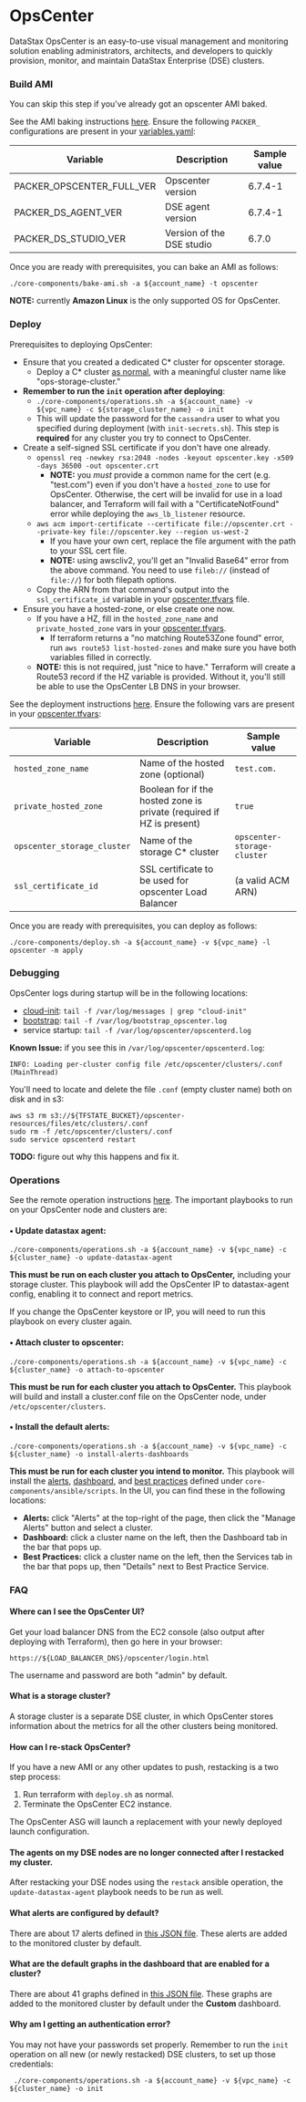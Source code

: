 # OpsCenter

DataStax OpsCenter is an easy-to-use visual management and monitoring solution enabling administrators, architects, and
developers to quickly provision, monitor, and maintain DataStax Enterprise (DSE) clusters.

### Build AMI

You can skip this step if you've already got an opscenter AMI baked.

See the AMI baking instructions [here](2.PACKER.md).  Ensure the following `PACKER_` configurations are present in your
[variables.yaml](../configurations/default-account/variables.yaml):

| Variable                  | Description                   | Sample value                          |
|---------------------------|-------------------------------|---------------------------------------|
| PACKER_OPSCENTER_FULL_VER | Opscenter version             | 6.7.4-1                               |
| PACKER_DS_AGENT_VER       | DSE agent version             | 6.7.4-1                               |
| PACKER_DS_STUDIO_VER      | Version of the DSE studio     | 6.7.0                                 |

Once you are ready with prerequisites, you can bake an AMI as follows:
```
./core-components/bake-ami.sh -a ${account_name} -t opscenter
```

**NOTE:** currently **Amazon Linux** is the only supported OS for OpsCenter.

### Deploy

Prerequisites to deploying OpsCenter:

* Ensure that you created a dedicated C* cluster for opscenter storage.
  * Deploy a C* cluster [as normal](3.TERRAFORM.md), with a meaningful cluster name like "ops-storage-cluster."
* **Remember to run the `init` operation after deploying**:
  * `./core-components/operations.sh -a ${account_name} -v ${vpc_name} -c ${storage_cluster_name} -o init`
  * This will update the password for the `cassandra` user to what you specified during deployment (with `init-secrets.sh`).
    This step is **required** for any cluster you try to connect to OpsCenter.
* Create a self-signed SSL certificate if you don't have one already.
  * `openssl req -newkey rsa:2048 -nodes -keyout opscenter.key -x509 -days 36500 -out opscenter.crt`
    * **NOTE:**  you _must_ provide a common name for the cert (e.g. "test.com") even if you don't have a `hosted_zone` to
      use for OpsCenter.  Otherwise, the cert will be invalid for use in a load balancer, and Terraform will fail with a
      "CertificateNotFound" error while deploying the `aws_lb_listener` resource.
  * `aws acm import-certificate --certificate file://opscenter.crt --private-key file://opscenter.key --region us-west-2`
    * If you have your own cert, replace the file argument with the path to your SSL cert file.
    * **NOTE:**  using awscliv2, you'll get an "Invalid Base64" error from the above command.  You need to use `fileb://`
      (instead of `file://`) for both filepath options.
  * Copy the ARN from that command's output into the `ssl_certificate_id` variable in your
    [opscenter.tfvars](../configurations/default-account/default-vpc/opscenter-resources/opscenter.tfvars) file.
* Ensure you have a hosted-zone, or else create one now.
  * If you have a HZ, fill in the `hosted_zone_name` and `private_hosted_zone` vars in your [opscenter.tfvars](../configurations/default-account/default-vpc/opscenter-resources/opscenter.tfvars).
    * If terraform returns a "no matching Route53Zone found" error, run `aws route53 list-hosted-zones` and make sure you
      have both variables filled in correctly.
  * **NOTE:**  this is not required, just "nice to have."  Terraform will create a Route53 record if the HZ variable is
    provided.  Without it, you'll still be able to use the OpsCenter LB DNS in your browser.

See the deployment instructions [here](3.TERRAFORM.md).  Ensure the following vars are present in your
[opscenter.tfvars](../configurations/default-account/default-vpc/opscenter-resources/opscenter.tfvars):

| Variable                    | Description                                                           | Sample value                |
|-----------------------------|-----------------------------------------------------------------------|---------------------------- |
| `hosted_zone_name`          | Name of the hosted zone (optional)                                    | `test.com.`                 |
| `private_hosted_zone`       | Boolean for if the hosted zone is private (required if HZ is present) | `true`                      |
| `opscenter_storage_cluster` | Name of the storage C* cluster                                        | `opscenter-storage-cluster` |
| `ssl_certificate_id`        | SSL certificate to be used for opscenter Load Balancer                | (a valid ACM ARN)           |

Once you are ready with prerequisites, you can deploy as follows:
```
./core-components/deploy.sh -a ${account_name} -v ${vpc_name} -l opscenter -m apply
```

### Debugging

OpsCenter logs during startup will be in the following locations:

* [cloud-init](../core-components/terraform/modules/opscenter/scripts/opscenter-init.tpl):  `tail -f /var/log/messages | grep "cloud-init"`
* [bootstrap](../core-components/packer/opscenter/scripts/bootstrap.sh):  `tail -f /var/log/bootstrap_opscenter.log`
* service startup:  `tail -f /var/log/opscenter/opscenterd.log`

**Known Issue:** if you see this in `/var/log/opscenter/opscenterd.log`:
```
INFO: Loading per-cluster config file /etc/opscenter/clusters/.conf (MainThread)
```
You'll need to locate and delete the file `.conf` (empty cluster name) both on disk and in s3:
```
aws s3 rm s3://${TFSTATE_BUCKET}/opscenter-resources/files/etc/clusters/.conf
sudo rm -f /etc/opscenter/clusters/.conf
sudo service opscenterd restart
```
**TODO:** figure out why this happens and fix it.

### Operations

See the remote operation instructions [here](4.ANSIBLE.md).  The important playbooks to run on your OpsCenter node and
clusters are:

#### • Update datastax agent:

```
./core-components/operations.sh -a ${account_name} -v ${vpc_name} -c ${cluster_name} -o update-datastax-agent
```
**This must be run on each cluster you attach to OpsCenter,** including your storage cluster.  This playbook will add
the OpsCenter IP to datastax-agent config, enabling it to connect and report metrics.

If you change the OpsCenter keystore or IP, you will need to run this playbook on every cluster again.

#### • Attach cluster to opscenter:

```
./core-components/operations.sh -a ${account_name} -v ${vpc_name} -c ${cluster_name} -o attach-to-opscenter
```
**This must be run for each cluster you attach to OpsCenter.**  This playbook will build and install a cluster.conf file
on the OpsCenter node, under `/etc/opscenter/clusters`.

#### • Install the default alerts:

```
./core-components/operations.sh -a ${account_name} -v ${vpc_name} -c ${cluster_name} -o install-alerts-dashboards
```
**This must be run for each cluster you intend to monitor.**  This playbook will install the
[alerts](../core-components/ansible/scripts/opscenter-alerts.json),
[dashboard](../core-components/ansible/scripts/opscenter-dashboard.json), and
[best practices](../core-components/ansible/scripts/opscenter-enabled-bestpractices.json)
defined under `core-components/ansible/scripts`.  In the UI, you can find these in the following locations:

* **Alerts:** click "Alerts" at the top-right of the page, then click the "Manage Alerts" button and select a cluster.
* **Dashboard:** click a cluster name on the left, then the Dashboard tab in the bar that pops up.
* **Best Practices:** click a cluster name on the left, then the Services tab in the bar that pops up, then "Details" next
  to Best Practice Service.

### FAQ

#### Where can I see the OpsCenter UI?

Get your load balancer DNS from the EC2 console (also output after deploying with Terraform), then go here in your browser:

`https://${LOAD_BALANCER_DNS}/opscenter/login.html`

The username and password are both "admin" by default.

#### What is a storage cluster?

A storage cluster is a separate DSE cluster, in which OpsCenter stores information about the metrics for all the other
clusters being monitored.

#### How can I re-stack OpsCenter?

If you have a new AMI or any other updates to push, restacking is a two step process:

1. Run terraform with `deploy.sh` as normal.
2. Terminate the OpsCenter EC2 instance.

The OpsCenter ASG will launch a replacement with your newly deployed launch configuration.

#### The agents on my DSE nodes are no longer connected after I restacked my cluster.

After restacking your DSE nodes using the `restack` ansible operation, the `update-datastax-agent` playbook needs to be
run as well.

#### What alerts are configured by default?

There are about 17 alerts defined in [this JSON file](../core-components/ansible/scripts/opscenter-alerts.json).  These
alerts are added to the monitored cluster by default.

#### What are the default graphs in the dashboard that are enabled for a cluster?

There are about 41 graphs defined in [this JSON file](../core-components/ansible/scripts/opscenter-dashboard.json).  These
graphs are added to the monitored cluster by default under the **Custom** dashboard.

#### Why am I getting an authentication error?

You may not have your passwords set properly.  Remember to run the `init` operation on all new (or newly restacked) DSE
clusters, to set up those credentials:
```
 ./core-components/operations.sh -a ${account_name} -v ${vpc_name} -c ${cluster_name} -o init
 ```
